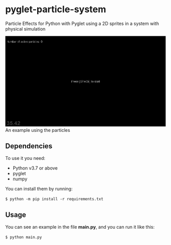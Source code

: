 # pyglet-particle-system

Particle Effects for Python with Pyglet using a 2D sprites in a system with physical simulation

![preview](pyglet-particles.gif)
An example using the particles

## Dependencies

To use it you need:

- Python v3.7 or above
- pyglet
- numpy

You can install them by running:

`$ python -m pip install -r requirements.txt`


## Usage

You can see an example in the file **main.py**, and you can run it like this:

`$ python main.py`

